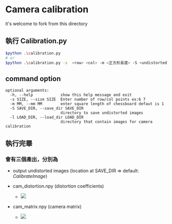 # Camera calibration 
it's welcome to fork from  this directory

## 執行 Calibration.py 
```bash
$python .\calibration.py 
# or
$python .\calibration.py -s  <row> <col> -m <正方形長度> -S <undistorted img儲存位置> -l <供矯正的img位置>
```


##  command option
```
optional arguments:
  -h, --help            show this help message and exit
  -s SIZE, --size SIZE  Enter number of row/col points ex:6 7
  -m MM, --mm MM        enter square length of chessboard defaut is 1  
  -S SAVE_DIR, --save_dir SAVE_DIR
                        directory to save undistorted images
  -l LOAD_DIR, --load_dir LOAD_DIR
                        directory that contain images for camera calibration
```
## 執行完畢
### 會有三個產出，分別為
* output undistorted images (location at SAVE_DIR => default: *CalibrateImage*)
* cam_distortion.npy (distortion coefficients)
  * ![](https://i.imgur.com/KphYWM1.png)

* cam_matrix.npy (camera matrix)
  * ![](https://i.imgur.com/TnojboV.png)

